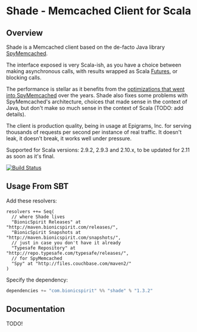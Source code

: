 # Shade - Memcached Client for Scala

## Overview 

Shade is a Memcached client based on the de-facto Java library
[SpyMemcached](https://code.google.com/p/spymemcached/).

The interface exposed is very Scala-ish, as you have a choice between
making asynchronous calls, with results wrapped as Scala
[Futures](http://docs.scala-lang.org/sips/pending/futures-promises.html),
or blocking calls.

The performance is stellar as it benefits from the
[optimizations that went into SpyMemcached](https://code.google.com/p/spymemcached/wiki/Optimizations)
over the years. Shade also fixes some problems with SpyMemcached's
architecture, choices that made sense in the context of Java, but
don't make so much sense in the context of Scala (TODO: add details).

The client is production quality, being in usage at Epigrams, Inc. for
serving thousands of requests per second per instance of real
traffic. It doesn't leak, it doesn't break, it works well under pressure.

Supported for Scala versions: 2.9.2, 2.9.3 and 2.10.x, to be updated for 2.11 as soon as it's final.

[![Build Status](https://travis-ci.org/bionicspirit/shade.png?branch=master)](https://travis-ci.org/bionicspirit/shade)

## Usage From SBT

Add these resolvers:

```
resolvers ++= Seq(
  // where Shade lives
  "BionicSpirit Releases" at "http://maven.bionicspirit.com/releases/",
  "BionicSpirit Snapshots at "http://maven.bionicspirit.com/snapshots/",
  // just in case you don't have it already
  "Typesafe Repository" at "http://repo.typesafe.com/typesafe/releases/",
  // for SpyMemcached
  "Spy" at "http://files.couchbase.com/maven2/"
)
```

Specify the dependency:

```scala
dependencies += "com.bionicspirit" %% "shade" % "1.3.2"
```

## Documentation

TODO!
